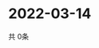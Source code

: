 # 2022-03-14
  共 0条

  <!-- BEGIN -->
  <!-- 最后更新时间Mon Mar 14 2022 23:06:46 GMT+0000 (Coordinated Universal Time) -->
  
  <!-- END -->
  
  